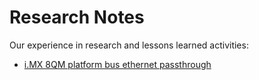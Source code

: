 # Research Notes

Our experience in research and lessons learned activities:

- [i.MX 8QM platform bus ethernet passthrough](passthrough/ethernet.md)
